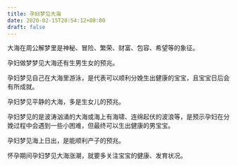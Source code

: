 ```yaml
---
title: 孕妇梦见大海
date: 2020-02-15T20:54:12+08:00
draft: false
---
```


大海在周公解梦里是神秘、冒险、繁荣、财富、包容、希望等的象征。

孕妇做梦梦见大海还有生男生女的预兆。


孕妇梦见自己在大海里游泳，是代表可以顺利分娩生出健康的宝宝，且宝宝日后会有所成就。


孕妇梦见平静的大海，多是生女儿的预兆。


孕妇梦见的是波涛汹涌的大海或海上有海啸、连绵起伏的波浪等，是预示孕妇在分娩过程中会遇到一些小困难，但最终可以生出健康的男宝宝。


孕妇梦见海上日出，是能顺利产子的预兆。


怀孕期间孕妇梦见大海涨潮，就要多关注宝宝的健康、发育状况。


